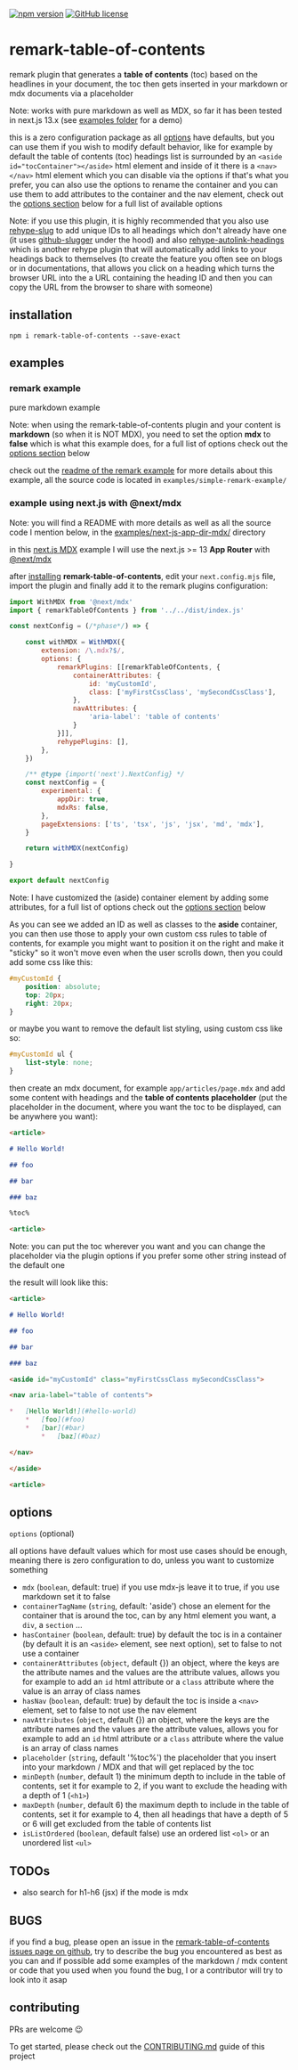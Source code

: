 [![npm version](https://img.shields.io/npm/v/remark-table-of-contents.svg?style=flat)](https://www.npmjs.com/package/remark-table-of-contents)
[![GitHub license](https://img.shields.io/github/license/chrisweb/remark-table-of-contents?style=flat)](https://github.com/chrisweb/remark-table-of-contents/blob/master/LICENSE)

# remark-table-of-contents

remark plugin that generates a **table of contents** (toc) based on the headlines in your document, the toc then gets inserted in your markdown or mdx documents via a placeholder

Note: works with pure markdown as well as MDX, so far it has been tested in next.js 13.x (see [examples folder](./examples/next-js-app-dir-mdx/README.md) for a demo)

this is a zero configuration package as all [options](#options) have defaults, but you can use them if you wish to modify default behavior, like for example by default the table of contents (toc) headings list is surrounded by an `<aside id="tocContainer"></aside>` html element and inside of it there is a `<nav></nav>` html element which you can disable via the options if that's what you prefer, you can also use the options to rename the container and you can use them to add attributes to the container and the nav element, check out the [options section](#options) below for a full list of available options

Note: if you use this plugin, it is highly recommended that you also use [rehype-slug](https://www.npmjs.com/package/rehype-slug) to add unique IDs to all headings which don't already have one (it uses [github-slugger](https://www.npmjs.com/package/github-slugger) under the hood) and also [rehype-autolink-headings](https://www.npmjs.com/package/rehype-autolink-headings) which is another rehype plugin that will automatically add links to your headings back to themselves (to create the feature you often see on blogs or in documentations, that allows you click on a heading which turns the browser URL into the a URL containing the heading ID and then you can copy the URL from the browser to share with someone)

## installation

```shell
npm i remark-table-of-contents --save-exact
```

## examples

### remark example

pure markdown example

Note: when using the remark-table-of-contents plugin and your content is **markdown** (so when it is NOT MDX), you need to set the option **mdx** to **false** which is what this example does, for a full list of options check out the [options section](#options) below

check out the [readme of the remark example](./examples/simple-remark-example/README.md) for more details about this example, all the source code is located in `examples/simple-remark-example/`

### example using next.js with @next/mdx

Note: you will find a README with more details as well as all the source code I mention below, in the [examples/next-js-app-dir-mdx/](./examples/next-js-app-dir-mdx/README.md) directory

in this [next.js MDX](https://nextjs.org/docs/app/building-your-application/configuring/mdx) example I will use the next.js >= 13 **App Router** with [@next/mdx](https://www.npmjs.com/package/@next/mdx)

after [installing](#installation) **remark-table-of-contents**, edit your `next.config.mjs` file, import the plugin and finally add it to the remark plugins configuration:

```js
import WithMDX from '@next/mdx'
import { remarkTableOfContents } from '../../dist/index.js'

const nextConfig = (/*phase*/) => {

    const withMDX = WithMDX({
        extension: /\.mdx?$/,
        options: {
            remarkPlugins: [[remarkTableOfContents, { 
                containerAttributes: { 
                    id: 'myCustomId',
                    class: ['myFirstCssClass', 'mySecondCssClass'],
                },
                navAttributes: {
                    'aria-label': 'table of contents'
                }
            }]],
            rehypePlugins: [],
        },
    })

    /** @type {import('next').NextConfig} */
    const nextConfig = {
        experimental: {
            appDir: true,
            mdxRs: false,
        },
        pageExtensions: ['ts', 'tsx', 'js', 'jsx', 'md', 'mdx'],
    }

    return withMDX(nextConfig)

}

export default nextConfig
```

Note: I have customized the (aside) container element by adding some attributes, for a full list of options check out the [options section](#options) below

As you can see we added an ID as well as classes to the **aside** container, you can then use those to apply your own custom css rules to table of contents, for example you might want to position it on the right and make it "sticky" so it won't move even when the user scrolls down, then you could add some css like this:

```css
#myCustomId {
    position: absolute;
    top: 20px;
    right: 20px;
}
```

or maybe you want to remove the default list styling, using custom css like so:

```css
#myCustomId ul {
    list-style: none;
}
```

then create an mdx document, for example `app/articles/page.mdx` and add some content with headings and the **table of contents placeholder** (put the placeholder in the document, where you want the toc to be displayed, can be anywhere you want):

```md
<article>

# Hello World!

## foo

## bar

### baz

%toc%

<article>
```

Note: you can put the toc wherever you want and you can change the placeholder via the plugin options if you prefer some other string instead of the default one

the result will look like this:

```md
<article>

# Hello World!

## foo

## bar

### baz

<aside id="myCustomId" class="myFirstCssClass mySecondCssClass">

<nav aria-label="table of contents">

*   [Hello World!](#hello-world)
    *   [foo](#foo)
    *   [bar](#bar)
        *   [baz](#baz)

</nav>

</aside>

<article>
```

## options

`options` (optional)

all options have default values which for most use cases should be enough, meaning there is zero configuration to do, unless you want to customize something

* `mdx` (`boolean`, default: true) if you use mdx-js leave it to true, if you use markdown set it to false
* `containerTagName` (`string`, default: 'aside') chose an element for the container that is around the toc, can by any html element you want, a `div`, a `section` ...
* `hasContainer` (`boolean`, default: true) by default the toc is in a container (by default it is an `<aside>` element, see next option), set to false to not use a container
* `containerAttributes` (`object`, default {}) an object, where the keys are the attribute names and the values are the attribute values, allows you for example to add an `id` html attribute or a `class` attribute where the value is an array of class names
* `hasNav` (`boolean`, default: true) by default the toc is inside a `<nav>` element, set to false to not use the nav element
* `navAttributes` (`object`, default {}) an object, where the keys are the attribute names and the values are the attribute values, allows you for example to add an `id` html attribute or a `class` attribute where the value is an array of class names
* `placeholder` (`string`, default '%toc%') the placeholder that you insert into your markdown / MDX and that will get replaced by the toc
* `minDepth` (`number`, default 1) the minimum depth to include in the table of contents, set it for example to 2, if you want to exclude the heading with a depth of 1 (`<h1>`)
* `maxDepth` (`number`, default 6) the maximum depth to include in the table of contents, set it for example to 4, then all headings that have a depth of 5 or 6 will get excluded from the table of contents list
* `isListOrdered` (`boolean`, default false) use an ordered list `<ol>` or an unordered list `<ul>`

## TODOs

* also search for h1-h6 (jsx) if the mode is mdx

## BUGS

if you find a bug, please open an issue in the [remark-table-of-contents issues page on github](https://github.com/chrisweb/remark-table-of-contents/issues), try to describe the bug you encountered as best as you can and if possible add some examples of the markdown / mdx content or code that you used when you found the bug, I or a contributor will try to look into it asap

## contributing

PRs are welcome 😉

To get started, please check out the [CONTRIBUTING.md](CONTRIBUTING.md) guide of this project
